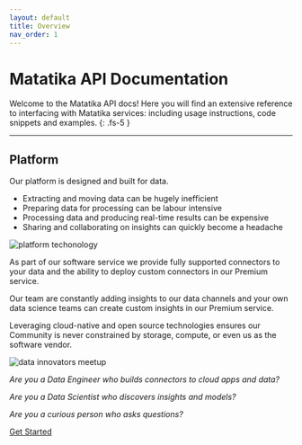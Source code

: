 ```yaml
---
layout: default
title: Overview
nav_order: 1
---
```


# Matatika API Documentation

Welcome to the Matatika API docs! Here you will find an extensive reference to interfacing with Matatika services: including usage instructions, code snippets and examples.
{: .fs-5 }

---

## Platform
Our platform is designed and built for data.

- Extracting and moving data can be hugely inefficient
- Preparing data for processing can be labour intensive
- Processing data and producing real-time results can be expensive
- Sharing and collaborating on insights can quickly become a headache

![platform techonology](https://www-staging.matatika.com/wp-content/uploads/2020/03/Platform-technology.png)

As part of our software service we provide fully supported connectors to your data and the ability to deploy custom connectors in our Premium service.

Our team are constantly adding insights to our data channels and your own data science teams can create custom insights in our Premium service.

Leveraging cloud-native and open source technologies ensures our Community is never constrained by storage, compute, or even us as the software vendor.

![data innovators meetup](https://www-staging.matatika.com/wp-content/uploads/2020/03/Data-Innovators-Meetup-2-300x167.png)

*Are you a Data Engineer who builds connectors to cloud apps and data?*

*Are you a Data Scientist who discovers insights and models?*

*Are you a curious person who asks questions?*

<span class="fs-6">
    <a type="button" class="btn" href="getting-started">Get Started</a>
</span>